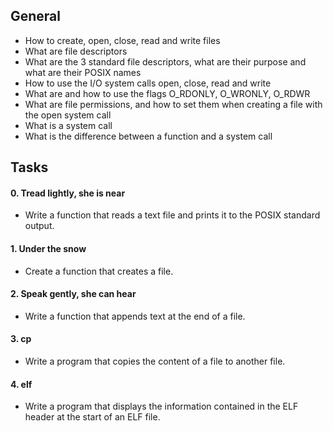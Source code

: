 ## General
- How to create, open, close, read and write files
- What are file descriptors
- What are the 3 standard file descriptors, what are their purpose and what are their POSIX names
- How to use the I/O system calls open, close, read and write
- What are and how to use the flags O_RDONLY, O_WRONLY, O_RDWR
- What are file permissions, and how to set them when creating a file with the open system call
- What is a system call
- What is the difference between a function and a system call

## Tasks

#### 0. Tread lightly, she is near
- Write a function that reads a text file and prints it to the POSIX standard output.

#### 1. Under the snow
- Create a function that creates a file.

#### 2. Speak gently, she can hear
- Write a function that appends text at the end of a file.

#### 3. cp
- Write a program that copies the content of a file to another file.

#### 4. elf
- Write a program that displays the information contained in the ELF header at the start of an ELF file.

